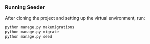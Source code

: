 ### Running Seeder
After cloning the project and setting up the virtual environment, run:

```bash
python manage.py makemigrations
python manage.py migrate
python manage.py seed
